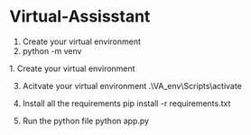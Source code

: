 # Virtual-Assisstant
<ol>
   <li>Create your virtual environment
      <li>
         python -m venv <name of your virtual environment say VA_env>
      </li>
   </li>
   
</ol>
1. Create your virtual environment
   

3. Acitvate your virtual environment
   .\VA_env\Scripts\activate

4. Install all the requirements
   pip install -r requirements.txt

5. Run the python file
   python app.py
   
